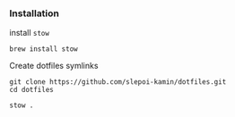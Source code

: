 
### Installation
install `stow`

```shell
brew install stow
```

Create dotfiles symlinks
```shell
git clone https://github.com/slepoi-kamin/dotfiles.git
cd dotfiles

stow .
```